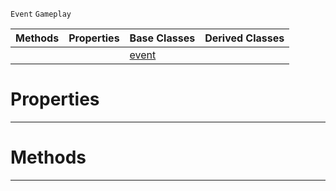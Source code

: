  `Event` `Gameplay`



|Methods|Properties|Base Classes|Derived Classes|
|---|---|---|---|
| | |[event](https://github.com/dragonCASTjosh/PlasmaDocs/blob/master/code_reference/class_reference/event.markdown)| |


 #  Properties


---  
 #  Methods


---  
 

 
